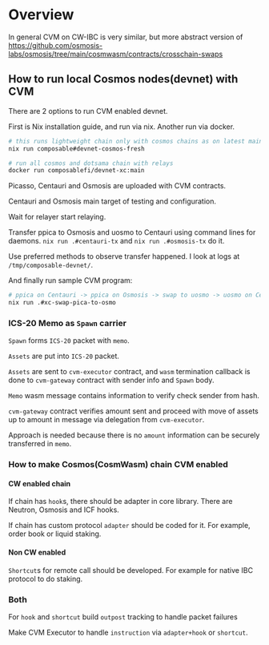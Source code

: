 # Overview 


In general CVM on CW-IBC is very similar, but more abstract version of https://github.com/osmosis-labs/osmosis/tree/main/cosmwasm/contracts/crosschain-swaps


## How to run local Cosmos nodes(devnet) with CVM 

There are 2 options to run CVM enabled devnet.

First is Nix installation guide, and run via nix. Another run via docker.

```bash
# this runs lightweight chain only with cosmos chains as on latest main branch
nix run composable#devnet-cosmos-fresh
```

```bash
# run all cosmos and dotsama chain with relays
docker run composablefi/devnet-xc:main
```

Picasso, Centauri and Osmosis are uploaded with CVM contracts.

Centauri and Osmosis main target of testing and configuration.


Wait for relayer start relaying.

Transfer ppica to Osmosis and uosmo to Centauri using command lines for daemons.
`nix run .#centauri-tx` and `nix run .#osmosis-tx` do it. 

Use preferred methods to observe transfer happened.
I look at logs at `/tmp/composable-devnet/`.

And finally run sample CVM program: 
```bash
# ppica on Centauri -> ppica on Osmosis -> swap to uosmo -> uosmo on Centauri
nix run .#xc-swap-pica-to-osmo
```



### ICS-20 Memo as `Spawn` carrier

`Spawn` forms `ICS-20` packet with `memo`.

`Assets` are put into `ICS-20` packet.

`Assets` are sent to `cvm-executor` contract, and  `wasm` termination callback is done to `cvm-gateway` contract with sender info and `Spawn` body.

`Memo` wasm message contains information to verify check sender from hash. 

`cvm-gateway` contract verifies amount sent and proceed with move of assets up to amount in message via delegation from `cvm-executor`. 

Approach is needed because there is no `amount` information can be securely transferred in `memo`.

### How to make Cosmos(CosmWasm) chain CVM enabled

#### CW enabled chain

If chain has `hook`s, there should be adapter in core library. There are Neutron, Osmosis and ICF hooks.

If chain has custom protocol `adapter` should be coded for it. For example, order book or liquid staking.

#### Non CW enabled

`Shortcut`s for remote call should be developed. For example for native IBC protocol to do staking.


### Both

For `hook` and `shortcut` build `outpost` tracking to handle packet failures

Make CVM Executor to handle `instruction` via `adapter+hook` or `shortcut`.